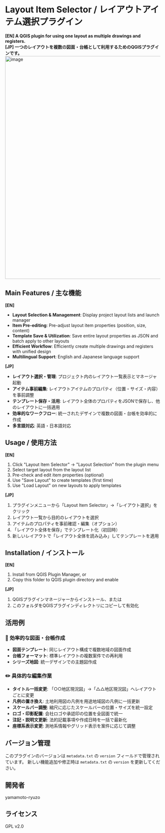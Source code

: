 # Layout Item Selector / レイアウトアイテム選択プラグイン
**[EN] A QGIS plugin for using one layout as multiple drawings and registers.**  
**[JP] 一つのレイアウトを複数の図面・台帳として利用するためのQGISプラグインです。**  
<img width="994" height="724" alt="image" src="https://github.com/user-attachments/assets/737318cf-7e4b-4657-aac7-272c69f87144" />
## Main Features / 主な機能

**[EN]**
- **Layout Selection & Management**: Display project layout lists and launch manager
- **Item Pre-editing**: Pre-adjust layout item properties (position, size, content)
- **Template Save & Utilization**: Save entire layout properties as JSON and batch apply to other layouts
- **Efficient Workflow**: Efficiently create multiple drawings and registers with unified design
- **Multilingual Support**: English and Japanese language support

**[JP]**
- **レイアウト選択・管理**: プロジェクト内のレイアウト一覧表示とマネージャ起動
- **アイテム事前編集**: レイアウトアイテムのプロパティ（位置・サイズ・内容）を事前調整
- **テンプレート保存・活用**: レイアウト全体のプロパティをJSONで保存し、他のレイアウトに一括適用
- **効率的なワークフロー**: 統一されたデザインで複数の図面・台帳を効率的に作成
- **多言語対応**: 英語・日本語対応

## Usage / 使用方法

**[EN]**
1. Click "Layout Item Selector" → "Layout Selection" from the plugin menu
2. Select target layout from the layout list
3. Pre-check and edit item properties (optional)
4. Use "Save Layout" to create templates (first time)
5. Use "Load Layout" on new layouts to apply templates

**[JP]**
1. プラグインメニューから「Layout Item Selector」→「レイアウト選択」をクリック
2. レイアウト一覧から目的のレイアウトを選択
3. アイテムのプロパティを事前確認・編集（オプション）
4. 「レイアウト全体を保存」でテンプレート化（初回時）
5. 新しいレイアウトで「レイアウト全体を読み込み」してテンプレートを適用

## Installation / インストール

**[EN]**
1. Install from QGIS Plugin Manager, or
2. Copy this folder to QGIS plugin directory and enable

**[JP]**
1. QGISプラグインマネージャーからインストール、または
2. このフォルダをQGISプラグインディレクトリにコピーして有効化

## 活用例

### 🎯 **効率的な図面・台帳作成**
- **図面テンプレート**: 同じレイアウト構成で複数地域の図面作成
- **台帳フォーマット**: 標準レイアウトの複数案件での再利用
- **シリーズ地図**: 統一デザインでの主題図作成

### ✏️ **具体的な編集作業**
- **タイトル一括変更**: 「○○地区現況図」→「△△地区現況図」へレイアウトごとに変更
- **凡例の置き換え**: 土地利用図の凡例を用途地域図の凡例に一括更新
- **スケールバー調整**: 縮尺に応じたスケールバーの位置・サイズを統一設定
- **ロゴ・印影配置**: 会社ロゴや承認印の位置を全図面で統一
- **注記・説明文更新**: 法的記載事項や作成日時を一括で最新化
- **座標系表示変更**: 測地系情報やグリッド表示を案件に応じて調整


## バージョン管理

このプラグインのバージョンは `metadata.txt` の `version` フィールドで管理されています。
新しい機能追加や修正時は `metadata.txt` の `version` を更新してください。

## 開発者

yamamoto-ryuzo

## ライセンス

GPL v2.0
